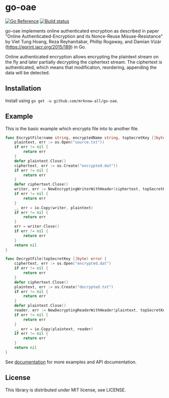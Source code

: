 # go-oae

[![Go Reference](https://pkg.go.dev/badge/github.com/mrknow-all/go-oae.svg)](https://pkg.go.dev/github.com/mrknow-all/go-oae)
[![Build status](https://github.com/mrknow-all/go-oae/actions/workflows/go.yml/badge.svg)](https://github.com/mrknow-all/go-oae/actions/workflows/go.yml)

go-oae implements online authenticated encryption as described in paper "Online Authenticated-Encryption and its Nonce-Reuse Misuse-Resistance"
by Viet Tung Hoang, Reza Reyhanitabar, Phillip Rogaway, and Damian Vizár (https://eprint.iacr.org/2015/189) in Go.

Online authenticated encryption allows encrypting the plaintext stream on the fly and later partially decrypting the
ciphertext stream. The ciphertext is authenticated, which means that modification, reordering, appending the data will
be detected.


## Installation

Install using `go get -u github.com/mrknow-all/go-oae`.

## Example

This is the basic example which encrypts file into to another file.
```Go
func EncryptFile(name string, encryptedName string, topSecretKey []byte) error {
    plaintext, err := os.Open("source.txt"))
    if err != nil {
        return err
    }
    defer plaintext.Close()
    ciphertext, err := os.Create("encrypted.dat"))
    if err != nil {
        return err
    }
    defer ciphertext.Close()
    writer, err := NewEncryptingWriterWithHeader(ciphertext, topSecretKey, nil, EncryptOptions{})
    if err != nil {
        return err
    }
    _, err = io.Copy(writer, plaintext)
    if err != nil {
        return err
    }
    err = writer.Close()
    if err != nil {
        return err
    }
    return nil
}

func DecryptFile(topSecretKey []byte) error {
    ciphertext, err := os.Open("encrypted.dat")
    if err != nil {
        return err
    }
    defer ciphertext.Close()
    plaintext, err := os.Create("decrypted.txt")
    if err != nil {
        return err
    }
    defer plaintext.Close()
    reader, err := NewDecryptingReaderWithHeader(plaintext, topSecretKey, nil)
    if err != nil {
        return err
    }
    _, err = io.Copy(plaintext, reader)
    if err != nil {
        return err
    }
    return nil
}
```

See [documentation](https://pkg.go.dev/github.com/mrknow-all/go-oae) for more examples and API documentation.

## License

This library is distributed under MIT license, see LICENSE.
